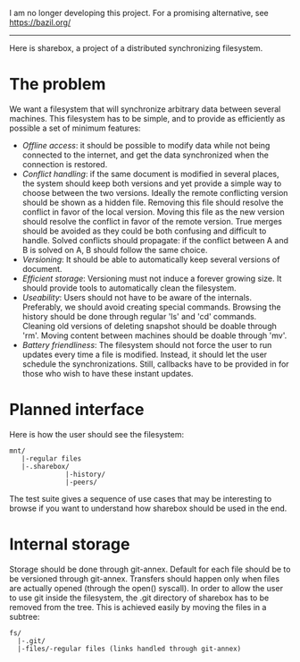 I am no longer developing this project. For a promising alternative, see https://bazil.org/

---

Here is sharebox, a project of a distributed synchronizing filesystem.

The problem
===========

We want a filesystem that will synchronize arbitrary data between several
machines. This filesystem has to be simple, and to provide as efficiently
as possible a set of minimum features:

- *Offline access*: it should be possible to modify data while not being
  connected to the internet, and get the data synchronized when the
  connection is restored.
- *Conflict handling*: if the same document is modified in several places,
  the system should keep both versions and yet provide a simple way to
  choose between the two versions. Ideally the remote conflicting version
  should be shown as a hidden file. Removing this file should resolve the
  conflict in favor of the local version. Moving this file as the new
  version should resolve the conflict in favor of the remote version.
  True merges should be avoided as they could be both confusing and
  difficult to handle. Solved conflicts should propagate: if the conflict
  between A and B is solved on A, B should follow the same choice.
- *Versioning*: It should be able to automatically keep several versions
  of document.
- *Efficient storage*: Versioning must not induce a forever growing size.
  It should provide tools to automatically clean the filesystem.
- *Useability*: Users should not have to be aware of the internals.
  Preferably, we should avoid creating special commands. Browsing the
  history should be done through regular 'ls' and 'cd' commands. Cleaning
  old versions of deleting snapshot should be doable through 'rm'. Moving
  content between machines should be doable through 'mv'.
- *Battery friendliness*: The filesystem should not force the user to run
  updates every time a file is modified. Instead, it should let the user
  schedule the synchronizations. Still, callbacks have to be provided in
  for those who wish to have these instant updates.

Planned interface
=================

Here is how the user should see the filesystem:

    mnt/
       |-regular files
       |-.sharebox/
                  |-history/
                  |-peers/

The test suite gives a sequence of use cases that may be interesting to
browse if you want to understand how sharebox should be used in the end.

Internal storage
================

Storage should be done through git-annex. Default for each file should be
to be versioned through git-annex. Transfers should happen only when files
are actually opened (through the open() syscall). In order to allow the
user to use git inside the filesystem, the .git directory of sharebox has
to be removed from the tree. This is achieved easily by moving the files
in a subtree:

    fs/
      |-.git/
      |-files/-regular files (links handled through git-annex)
